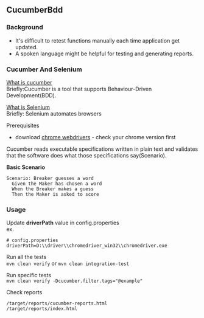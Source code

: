 ## CucumberBdd
### Background
* It's difficult to retest functions manually each time application get updated.    
* A spoken language might be helpful for testing and generating reports.


### Cucumber And Selenium
[What is cucumber](https://cucumber.io/docs/guides/overview/)    
Briefly:Cucumber is a tool that supports Behaviour-Driven Development(BDD).

[What is Selenium](https://www.selenium.dev/)    
Briefly: Selenium automates browsers

Prerequisites
* download [chrome webdrivers](https://chromedriver.chromium.org/downloads) - check your chrome version first 


Cucumber reads executable specifications written in plain text and validates that the software does what those specifications say(Scenario).

**Basic Scenario**    
```
Scenario: Breaker guesses a word
  Given the Maker has chosen a word
  When the Breaker makes a guess
  Then the Maker is asked to score
```

### Usage
Update **driverPath** value in config.properties    
ex.
```
# config.properties
driverPath=D:\\driver\\chromedriver_win32\\chromedriver.exe
```

Run all the tests    
```mvn clean verify``` or ```mvn clean integration-test```

Run specific tests     
```mvn clean verify -Dcucumber.filter.tags="@example"```

Check reports    
```
/target/reports/cucumber-reports.html
/target/reports/index.html
```
